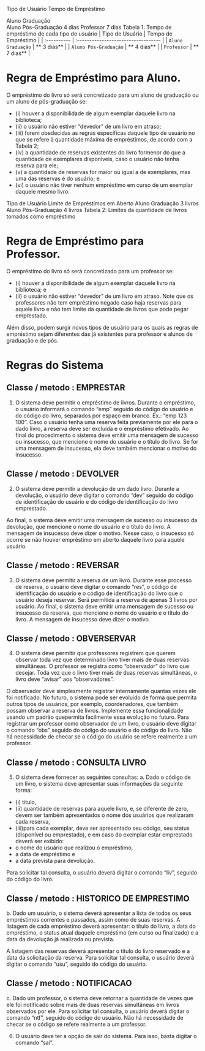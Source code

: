 Tipo de Usuário     Tempo de Empréstimo

Aluno Graduação    
Aluno Pós-Graduação 4 dias
Professor           7 dias
Tabela 1: Tempo de empréstimo de cada tipo de usuário
| Tipo de Usuário    |   Tempo de Empréstimo                           |
| :---------- |   :---------------------------------- |
| `Aluno Graduação` |  ** 3 dias** |
| `Aluno Pós-Graduação` |  ** 4 dias** |
| `Professor` |  ** 7 dias** |

# Regra de Empréstimo para Aluno.
O empréstimo do livro só será concretizado para um aluno de graduação ou um aluno de
pós-graduação se:
- (i) houver a disponibilidade de algum exemplar daquele livro na biblioteca;
- (ii) o usuário não estiver “devedor” de um livro em atraso; 
- (iii) forem obedecidas as regras específicas daquele tipo de usuário no que se refere à quantidade máxima de empréstimos, de acordo com a Tabela 2; 
- (iv) a quantidade de reservas existentes do livro formenor do que a quantidade de exemplares disponíveis, caso o usuário não tenha reserva para ele; 
- (v) a quantidade de reservas for maior ou igual a de exemplares, mas uma das reservas é
do usuário; e 
- (vi) o usuário não tiver nenhum empréstimo em curso de um exemplar daquele mesmo livro.


Tipo de Usuário     Limite de Empréstimos em Aberto
Aluno Graduação       3 livros
Aluno Pós-Graduação   4 livros
Tabela 2: Limites da quantidade de livros tomados como empréstimo

# Regra de Empréstimo para Professor.
O empréstimo do livro só será concretizado para um professor se: 
- (i) houver a disponibilidade de algum exemplar daquele livro na biblioteca; e
- (ii) o usuário não estiver “devedor” de um livro em atraso. Note que os professores não tem empréstimo negado caso haja reservas para aquele livro e não tem limite da quantidade de livros que pode pegar emprestado.
 
Além disso, podem surgir novos tipos de usuário para os quais as regras de empréstimo sejam
diferentes das já existentes para professor e alunos de graduação e de pós.

# Regras do Sistema


## Classe / metodo : EMPRESTAR
1. O sistema deve permitir o empréstimo de livros. Durante o empréstimo, o usuário informará o
comando “emp” seguido do código do usuário e do código do livro, separados por espaço em
branco. Ex.: “emp 123 100”. Caso o usuário tenha uma reserva feita previamente por ele para
o dado livro, a reserva deve ser excluída e o empréstimo efetivado. Ao final do procedimento
o sistema deve emitir uma mensagem de sucesso ou insucesso, que mencione o nome do
usuário e o título do livro. Se for uma mensagem de insucesso, ela deve também mencionar o
motivo do insucesso.


## Classe / metodo : DEVOLVER
2. O sistema deve permitir a devolução de um dado livro. Durante a devolução, o usuário deve
digitar o comando “dev” seguido do código de identificação do usuário e do código de
identificação do livro emprestado.


Ao final, o sistema deve emitir uma mensagem de sucesso ou insucesso da devolução, que mencione o nome do usuário e o título do livro. A mensagem de insucesso deve dizer o motivo. Nesse caso, o insucesso só ocorre se não houver empréstimo em aberto daquele livro para aquele usuário.

## Classe / metodo : REVERSAR
3. O sistema deve permitir a reserva de um livro. Durante esse processo de reserva, o usuário
deve digitar o comando “res”, o código de identificação do usuário e o código de identificação
do livro que o usuário deseja reservar. Será permitida a reserva de apenas 3 livros por usuário.
Ao final, o sistema deve emitir uma mensagem de sucesso ou insucesso da reserva, que
mencione o nome do usuário e o título do livro. A mensagem de insucesso deve dizer o
motivo.

## Classe / metodo : OBVERSERVAR
4. O sistema deve permitir que professores registrem que querem observar toda vez que
determinado livro tiver mais de duas reservas simultâneas. O professor se registra como
“observador” do livro que desejar. Toda vez que o livro tiver mais de duas reservas
simultâneas, o livro deve “avisar” aos “observadores”. 

O observador deve simplesmente registrar internamente quantas vezes ele foi notificado. No futuro, o sistema pode ser evoluído de forma que permita outros tipos de usuários, por exemplo, coordenadores, que também possam observar a reserva de livros. Implemente essa funcionalidade usando um padrão quepermita facilmente essa evolução no futuro. 
Para registrar um professor como observador de um livro, o usuário deve digitar o comando “obs” seguido do código do usuário e do código do livro. Não há necessidade de checar se o código do usuário se refere realmente a um professor.


## Classe / metodo : CONSULTA LIVRO
5. O sistema deve fornecer as seguintes consultas:
a. Dado o código de um livro, o sistema deve apresentar suas informações da seguinte forma: 
- (i) título, 
- (ii) quantidade de reservas para aquele livro, e, se diferente de zero,
devem ser também apresentados o nome dos usuários que realizaram cada reserva, 
- (iii)para cada exemplar, deve ser apresentado seu código, seu status (disponível ou
emprestado), e em caso do exemplar estar emprestado deverá ser exibido:
 - o nome do usuário que realizou o empréstimo, 
 - a data de empréstimo e
 - a data prevista para devolução. 

Para solicitar tal consulta, o usuário deverá digitar o comando “liv”, seguido do código do livro.

## Classe / metodo : HISTORICO DE EMPRESTIMO
b. Dado um usuário, o sistema deverá apresentar a lista de todos os seus empréstimos
correntes e passados, assim como de suas reservas. A listagem de cada empréstimo deverá
apresentar:
o título do livro, a data do empréstimo, o status atual daquele empréstimo (em
curso ou finalizado) e a data da devolução já realizada ou prevista. 

A listagem das reservas deverá apresentar o título do livro reservado e a data da solicitação da reserva.
Para solicitar tal consulta, o usuário deverá digitar o comando “usu”, seguido do código do usuário.

## Classe / metodo : NOTIFICACAO
c. Dado um professor, o sistema deve retornar a quantidade de vezes que ele foi notificado sobre mais de duas reservas simultâneas em livros observados por ele. Para solicitar tal consulta, o usuário deverá digitar o comando “ntf”, seguido do código do usuário. Não há necessidade de checar se o código se refere realmente a um professor.

6. O usuário deve ter a opção de sair do sistema. Para isso, basta digitar o comando “sai”.
